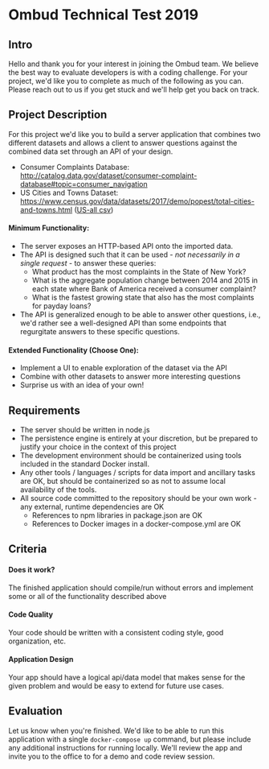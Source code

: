 # Ombud Technical Test 2019
 ## Intro
 Hello and thank you for your interest in joining the Ombud team. We believe the best way to evaluate developers is with a coding challenge. For your project, we'd like you to complete as much of the following as you can. Please reach out to us if you get stuck and we'll help get you back on track.
 ## Project Description
 For this project we'd like you to build a server application that combines two different datasets and allows a client to answer questions against the combined data set through an API of your design.
 * Consumer Complaints Database: http://catalog.data.gov/dataset/consumer-complaint-database#topic=consumer_navigation
 * US Cities and Towns Dataset: https://www.census.gov/data/datasets/2017/demo/popest/total-cities-and-towns.html ([US-all csv](https://www2.census.gov/programs-surveys/popest/datasets/2010-2017/cities/totals/sub-est2017_all.csv))

#### Minimum Functionality:
* The server exposes an HTTP-based API onto the imported data.
* The API is designed such that it can be used - *not necessarily in a single request* - to answer these queries:
  - What product has the most complaints in the State of New York?
  - What is the aggregate population change between 2014 and 2015 in each state where Bank of America received a consumer complaint?
  - What is the fastest growing state that also has the most complaints for payday loans?
* The API is generalized enough to be able to answer other questions, i.e., we'd rather see a well-designed API than some endpoints that regurgitate answers to these specific questions.

#### Extended Functionality (Choose One):
* Implement a UI to enable exploration of the dataset via the API
* Combine with other datasets to answer more interesting questions
* Surprise us with an idea of your own!

## Requirements
* The server should be written in node.js
* The persistence engine is entirely at your discretion, but be prepared to justify your choice in the context of this project
* The development environment should be containerized using tools included in the standard Docker install.
* Any other tools / languages / scripts for data import and ancillary tasks are OK, but should be containerized so as not to assume local availability of the tools.
* All source code committed to the repository should be your own work - any external, runtime dependencies are OK
  - References to npm libraries in package.json are OK
  - References to Docker images in a docker-compose.yml are OK

## Criteria
 #### Does it work?
 The finished application should compile/run without errors and implement some or all of the functionality described above
 #### Code Quality
 Your code should be written with a consistent coding style, good organization, etc.
 #### Application Design
 Your app should have a logical api/data model that makes sense for the given problem and would be easy to extend for future use cases.
 ## Evaluation
 Let us know when you're finished. We'd like to be able to run this application with a single ```docker-compose up``` command, but please include any additional instructions for running locally.
 We'll review the app and invite you to the office to for a demo and code review session.
